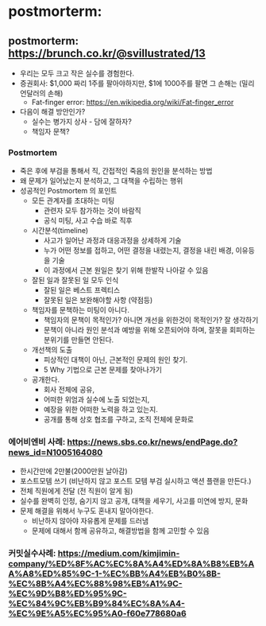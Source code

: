 # postmorterm: 

## postmorterm: https://brunch.co.kr/@svillustrated/13

- 우리는 모두 크고 작은 실수를 경험한다. 
- 증권회사: $1,000 짜리 1주를 팔아야하지만, $1에 1000주를 팔면 그 손해는 (밀리언달러의 손해)
  - Fat-finger error: https://en.wikipedia.org/wiki/Fat-finger_error
- 다음이 해결 방안인가? 
  - 실수는 병가지 상사 - 담에 잘하자?
  - 책임자 문책?

### Postmortem
- 죽은 후에 부검을 통해서 직, 간접적인 죽음의 원인을 분석하는 방법
- 왜 문제가 일어났는지 분석하고, 그 대책을 수립하는 행위 
- 성공적인 Postmortem 의 포인트 
  - 모든 관계자를 초대하는 미팅
    - 관련자 모두 참가하는 것이 바람직
    - 공식 미팅, 사고 수습 바로 직후
  - 시간분석(timeline)
    - 사고가 일어난 과정과 대응과정을 상세하게 기술
    - 누가 어떤 정보를 접하고, 어떤 결정을 내렸는지, 결정을 내린 배경, 이유등을 기술
    - 이 과정에서 근본 원일은 찾기 위해 한발작 나아갈 수 있음 
  - 잘된 일과 잘못된 일 모두 인식
    - 잘된 일은 베스트 프렉티스
    - 잘못된 일은 보완해야할 사항 (약점등)
  - 책임자를 문책하는 미팅이 아니다. 
    - 책임자의 문책이 목적인가? 아니면 개선을 위한것이 목적인가? 잘 생각하기
    - 문책이 아니라 원인 분석과 예방을 위해 오픈되어야 하며, 잘못을 회피하는 분위기를 만들면 안된다. 
  - 개선책의 도출
    - 피상적인 대책이 아닌, 근본적인 문제의 원인 찾기. 
    - 5 Why 기법으로 근본 문제를 찾아나가기
  - 공개한다.
    - 회사 전체에 공유,
    - 어떠한 위엄과 실수에 노출 되었는지,
    - 예장을 위한 어떠한 노력을 하고 있는지. 
    - 공개를 통해 상호 협조를 구하고, 조직 전체에 문화로 

### 에어비엔비 사례: https://news.sbs.co.kr/news/endPage.do?news_id=N1005164080
- 한시간만에 2만불(2000만원 날아감)
- 포스트모템 쓰기 (비난하지 않고 포스트 모템 부검 실시하고 액션 플랜을 만든다.)
- 전체 직원에게 전달 (전 직원이 알게 됨)
- 실수를 완벽히 인정, 숨기지 않고 공개, 대책을 세우기, 사고를 미연에 방지, 문화 
- 문제 해결을 위해서 누구도 혼내지 말아야한다. 
  - 비난하지 않아야 자유롭게 문제를 드러냄
  - 문제에 대해서 함께 공유하고, 해결방법을 함께 고민할 수 있음 

###  커밋실수사례: https://medium.com/kimjimin-company/%ED%8F%AC%EC%8A%A4%ED%8A%B8%EB%AA%A8%ED%85%9C-1-%EC%BB%A4%EB%B0%8B-%EC%8B%A4%EC%88%98%EB%A1%9C-%EC%9D%B8%ED%95%9C-%EC%84%9C%EB%B9%84%EC%8A%A4-%EC%9E%A5%EC%95%A0-f60e778680a6

